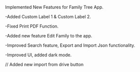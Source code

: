 Implemented New Features for Family Tree App.

-Added Custom Label 1 & Custom Label 2.

-Fixed Print PDF Function.

-Added new feature Edit Family to the app.

-Improved Search feature, Export and Import Json functionality.

-Improved UI, added dark mode.

//
Added new import from drive button
